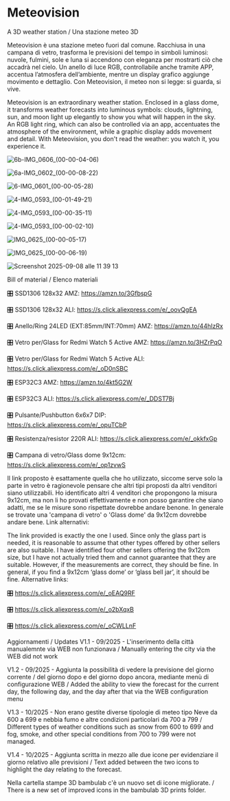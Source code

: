 # Meteovision
A 3D weather station / Una stazione meteo 3D

Meteovision è una stazione meteo fuori dal comune.
Racchiusa in una campana di vetro, trasforma le previsioni del tempo in simboli luminosi: nuvole, fulmini, sole e luna si accendono con eleganza per mostrarti ciò che accadrà nel cielo.
Un anello di luce RGB, controllabile anche tramite APP, accentua l’atmosfera dell’ambiente, mentre un display grafico aggiunge movimento e dettaglio.
Con Meteovision, il meteo non si legge: si guarda, si vive.

Meteovision is an extraordinary weather station.
Enclosed in a glass dome, it transforms weather forecasts into luminous symbols: clouds, lightning, sun, and moon light up elegantly to show you what will happen in the sky.
An RGB light ring, which can also be controlled via an app, accentuates the atmosphere of the environment, while a graphic display adds movement and detail.
With Meteovision, you don't read the weather: you watch it, you experience it.

![6b-IMG_0606_(00-00-04-06)](https://github.com/user-attachments/assets/794eafb1-4a3d-442d-bc7a-994e5ea5aa42)

![6a-IMG_0602_(00-00-08-22)](https://github.com/user-attachments/assets/2814e713-6e87-4a28-b374-37a3f19fbee4)

![6-IMG_0601_(00-00-05-28)](https://github.com/user-attachments/assets/b3b621fd-aabd-4816-b654-f3bb1c24875e)

![4-IMG_0593_(00-01-49-21)](https://github.com/user-attachments/assets/695c1694-8672-4bd6-a8a3-1ebcbb4f860c)

![4-IMG_0593_(00-00-35-11)](https://github.com/user-attachments/assets/3950c57c-48f3-44b8-a08d-137d5b43ed77)

![4-IMG_0593_(00-00-02-10)](https://github.com/user-attachments/assets/8f880b22-6737-461a-8942-5eb78223a719)

![IMG_0625_(00-00-05-17)](https://github.com/user-attachments/assets/e8d9aa18-6c40-47b0-a8bb-4a4d5a2d63ef)

![IMG_0625_(00-00-06-19)](https://github.com/user-attachments/assets/d3cc39a5-8f46-47bf-829d-019770c0a9b4)

![Screenshot 2025-09-08 alle 11 39 13](https://github.com/user-attachments/assets/2f17305d-fa38-469d-8bbf-8e048fb46c6c)


Bill of material / Elenco materiali

🎛️ SSD1306 128x32 AMZ: https://amzn.to/3GfbspG

🎛️ SSD1306 128x32 ALI: https://s.click.aliexpress.com/e/_oovQgEA

🎛️ Anello/Ring 24LED (EXT:85mm/INT:70mm) AMZ: https://amzn.to/44hIzRx

🎛️ Vetro per/Glass for Redmi Watch 5 Active AMZ: https://amzn.to/3HZrPqO

🎛️ Vetro per/Glass for Redmi Watch 5 Active ALI: https://s.click.aliexpress.com/e/_oD0nSBC

🎛️ ESP32C3 AMZ: https://amzn.to/4kt5G2W

🎛️ ESP32C3 ALI: https://s.click.aliexpress.com/e/_DDST7Bj

🎛️ Pulsante/Pushbutton 6x6x7 DIP: https://s.click.aliexpress.com/e/_opuTCbP

🎛️ Resistenza/resistor 220R ALI: https://s.click.aliexpress.com/e/_okkfxGp

🎛️ Campana di vetro/Glass dome 9x12cm: https://s.click.aliexpress.com/e/_op1zvwS

Il link proposto è esattamente quella che ho utilizzato, siccome serve solo la parte in vetro è ragionevole pensare che altri tipi proposti da altri venditori siano utilizzabili.
Ho identificato altri 4 venditori che propongono la misura 9x12cm, ma non li ho provati effettivamente e non posso garantire che siano adatti, me se le misure sono rispettate dovrebbe andare benone. In generale se trovate una 'campana di vetro' o 'Glass dome' da 9x12cm dovrebbe andare bene. 
Link alternativi:

The link provided is exactly the one I used. Since only the glass part is needed, it is reasonable to assume that other types offered by other sellers are also suitable. I have identified four other sellers offering the 9x12cm size, but I have not actually tried them and cannot guarantee that they are suitable. However, if the measurements are correct, they should be fine. In general, if you find a 9x12cm ‘glass dome’ or ‘glass bell jar’, it should be fine. Alternative links:

🎛️ https://s.click.aliexpress.com/e/_oEAQ9RF

🎛️ https://s.click.aliexpress.com/e/_o2bXqxB

🎛️ https://s.click.aliexpress.com/e/_oCWLLnF


Aggiornamenti / Updates
V1.1 - 09/2025 - L'inserimento della città manualemnte via WEB non funzionava / Manually entering the city via the WEB did not work

V1.2 - 09/2025 - Aggiunta la possibilità di vedere la previsione del giorno corrente / del giorno dopo e del giorno dopo ancora, mediante menù di configurazione WEB / Added the ability to view the forecast for the current day, the following day, and the day after that via the WEB configuration menu

V1.3 - 10/2025 - Non erano gestite diverse tipologie di meteo tipo Neve da 600 a 699 e nebbia fumo e altre condizioni particolari da 700 a 799 / Different types of weather conditions such as snow from 600 to 699 and fog, smoke, and other special conditions from 700 to 799 were not managed.

V1.4 - 10/2025 - Aggiunta scritta in mezzo alle due icone per evidenziare il giorno relativo alle previsioni / Text added between the two icons to highlight the day relating to the forecast. 

Nella cartella stampe 3D bambulab c'è un nuovo set di icone migliorate. / There is a new set of improved icons in the bambulab 3D prints folder.
